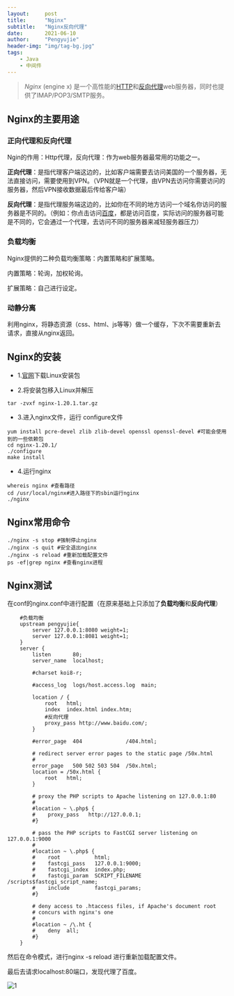 ```yaml
---
layout:     post
title:      "Nginx"
subtitle:   "Nginx反向代理"
date:       2021-06-10
author:     "Pengyujie"
header-img: "img/tag-bg.jpg"
tags:
    - Java
    - 中间件
---
```


>*Nginx* (engine x) 是一个高性能的[HTTP](https://baike.baidu.com/item/HTTP)和[反向代理](https://baike.baidu.com/item/反向代理/7793488)web服务器，同时也提供了IMAP/POP3/SMTP服务。



## Nginx的主要用途

### 正向代理和反向代理

Ngin的作用：Http代理，反向代理：作为web服务器最常用的功能之一。

**正向代理**：是指代理客户端这边的，比如客户端需要去访问美国的一个服务器，无法直接访问，需要使用到VPN。（VPN就是一个代理，由VPN去访问你需要访问的服务器，然后VPN接收数据最后传给客户端）  

**反向代理**：是指代理服务端这边的，比如你在不同的地方访问一个域名你访问的服务器是不同的。（例如：你点击访问[百度](www.baidu.com)，都是访问百度，实际访问的服务器可能是不同的，它会通过一个代理，去访问不同的服务器来减轻服务器压力）



### 负载均衡

Nginx提供的二种负载均衡策略：内置策略和扩展策略。

内置策略：轮询，加权轮询。

扩展策略：自己进行设定。



### 动静分离

利用nginx，将静态资源（css、html、js等等）做一个缓存，下次不需要重新去请求，直接从nginx返回。



## Nginx的安装



- 1.[官网](http://nginx.org/en/download.html)下载Linux安装包

- 2.将安装包移入Linux并解压

```shell
tar -zvxf nginx-1.20.1.tar.gz 
```

- 3.进入nginx文件，运行 configure文件

```shell
yum install pcre-devel zlib zlib-devel openssl openssl-devel #可能会使用到的一些依赖包
cd nginx-1.20.1/
./configure
make install
```

- 4.运行nginx

```shell
whereis nginx #查看路径
cd /usr/local/nginx#进入路径下的sbin运行nginx
./nginx
```



## Nginx常用命令

```shell
./nginx -s stop #强制停止nginx
./nginx -s quit #安全退出nginx
./nginx -s reload #重新加载配置文件
ps -ef|grep nginx #查看nginx进程
```



## Nginx测试

在conf的nginx.conf中进行配置（在原来基础上只添加了**负载均衡**和**反向代理**）

```config
    #负载均衡
	upstream pengyujie{
		server 127.0.0.1:8080 weight=1;
		server 127.0.0.1:8081 weight=1;
	}
	server {
        listen       80;
        server_name  localhost;

        #charset koi8-r;

        #access_log  logs/host.access.log  main;

        location / {
            root   html;
            index  index.html index.htm;
			#反向代理
			proxy_pass http://www.baidu.com/;
        }

        #error_page  404              /404.html;

        # redirect server error pages to the static page /50x.html
        #
        error_page   500 502 503 504  /50x.html;
        location = /50x.html {
            root   html;
        }

        # proxy the PHP scripts to Apache listening on 127.0.0.1:80
        #
        #location ~ \.php$ {
        #    proxy_pass   http://127.0.0.1;
        #}

        # pass the PHP scripts to FastCGI server listening on 127.0.0.1:9000
        #
        #location ~ \.php$ {
        #    root           html;
        #    fastcgi_pass   127.0.0.1:9000;
        #    fastcgi_index  index.php;
        #    fastcgi_param  SCRIPT_FILENAME  /scripts$fastcgi_script_name;
        #    include        fastcgi_params;
        #}

        # deny access to .htaccess files, if Apache's document root
        # concurs with nginx's one
        #
        #location ~ /\.ht {
        #    deny  all;
        #}
    }
```

然后在命令模式，进行nginx -s reload 进行重新加载配置文件。

最后去请求localhost:80端口，发现代理了百度。

![1](D:\Typora\Blog\pengyujie99.github.io\_posts\technology\2021-06-10-Nginx.assets\1.png)

